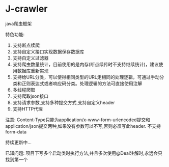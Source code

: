# J-crawler
java爬虫框架

特色功能:
1. 支持断点续爬
2. 支持自定义接口实现数据保存数据库
3. 支持自定义过滤器
4. 支持爬虫数量统计，目前使用的是内存(断点续传时不支持继续统计)，建议使用数据库重新实现
5. 支持给URL分类，可以使得相同类型的URL走相同的处理逻辑，可通过手动分类和正则表达式或者响应码分类。处理逻辑的方法可直接使用注解
6. 多线程爬取
7. 支持爬取json接口
8. 支持请求参数,支持多种提交方式,支持自定义header
9. 支持HTTP代理

注意:
Content-Type只能为application/x-www-form-urlencoded提交和application/json提交两种,如果没有参数可以不写,否则必须写此header.
不支持form-data

持续更新中...

已知问题:
项目下写多个启动类时执行方法,并且多次使用@Deal注解时,永远会只找到第一个